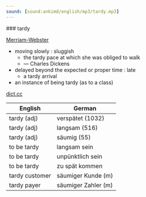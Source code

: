 ```yaml
---
sound: [sound:ankimd/english/mp3/tardy.mp3]
---
```


\### tardy

[Merriam-Webster](https://www.merriam-webster.com/dictionary/tardy)

- moving slowly : sluggish
    - the tardy pace at which she was obliged to walk
    - — Charles Dickens
- delayed beyond the expected or proper time : late
    - a tardy arrival
- an instance of being tardy (as to a class)

[dict.cc](https://www.dict.cc/tardy)

| English        | German       |
| -------------- | ------------ |
| tardy (adj) | verspätet (1032) |
| tardy (adj) | langsam (516) |
| tardy (adj) | säumig (55) |
| to be tardy | langsam sein |
| to be tardy | unpünktlich sein |
| to be tardy | zu spät kommen |
| tardy customer | säumiger Kunde (m) |
| tardy payer | säumiger Zahler (m) |
